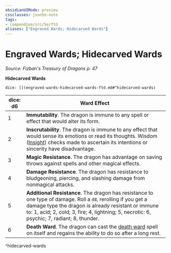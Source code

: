 ```yaml
---
obsidianUIMode: preview
cssclasses: json5e-note
tags:
- compendium/src/5e/ftd
aliases: ["Engraved Wards; Hidecarved Wards"]
---
```

# Engraved Wards; Hidecarved Wards
*Source: Fizban's Treasury of Dragons p. 47* 

**Hidecarved Wards**

`dice: [](engraved-wards-hidecarved-wards-ftd.md#^hidecarved-wards)`

| dice: d6 | Ward Effect |
|----------|-------------|
| 1 | **Immutability**. The dragon is immune to any spell or effect that would alter its form. |
| 2 | **Inscrutability**. The dragon is immune to any effect that would sense its emotions or read its thoughts. Wisdom ([Insight](/2-Mechanics/CLI/rules/skills.md#Insight)) checks made to ascertain its intentions or sincerity have disadvantage. |
| 3 | **Magic Resistance**. The dragon has advantage on saving throws against spells and other magical effects. |
| 4 | **Damage Resistance**. The dragon has resistance to bludgeoning, piercing, and slashing damage from nonmagical attacks. |
| 5 | **Additional Resistance**. The dragon has resistance to one type of damage. Roll a `d8`, rerolling if you get a damage type the dragon is already resistant or immune to: 1, acid; 2, cold; 3, fire; 4, lightning; 5, necrotic: 6, psychic; 7, radiant; 8, thunder. |
| 6 | **Death Ward**. The dragon can cast the [death ward](/2-Mechanics/CLI/spells/death-ward.md) spell on itself and regains the ability to do so after a long rest. |
^hidecarved-wards